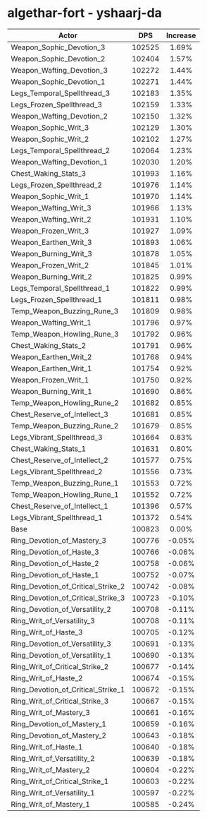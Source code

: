 # algethar-fort - yshaarj-da
| Actor | DPS | Increase |
|---|:---:|:---:|
|Weapon_Sophic_Devotion_3|102525|1.69%|
|Weapon_Sophic_Devotion_2|102404|1.57%|
|Weapon_Wafting_Devotion_3|102272|1.44%|
|Weapon_Sophic_Devotion_1|102271|1.44%|
|Legs_Temporal_Spellthread_3|102183|1.35%|
|Legs_Frozen_Spellthread_3|102159|1.33%|
|Weapon_Wafting_Devotion_2|102150|1.32%|
|Weapon_Sophic_Writ_3|102129|1.30%|
|Weapon_Sophic_Writ_2|102102|1.27%|
|Legs_Temporal_Spellthread_2|102064|1.23%|
|Weapon_Wafting_Devotion_1|102030|1.20%|
|Chest_Waking_Stats_3|101993|1.16%|
|Legs_Frozen_Spellthread_2|101976|1.14%|
|Weapon_Sophic_Writ_1|101970|1.14%|
|Weapon_Wafting_Writ_3|101966|1.13%|
|Weapon_Wafting_Writ_2|101931|1.10%|
|Weapon_Frozen_Writ_3|101927|1.09%|
|Weapon_Earthen_Writ_3|101893|1.06%|
|Weapon_Burning_Writ_3|101878|1.05%|
|Weapon_Frozen_Writ_2|101845|1.01%|
|Weapon_Burning_Writ_2|101825|0.99%|
|Legs_Temporal_Spellthread_1|101822|0.99%|
|Legs_Frozen_Spellthread_1|101811|0.98%|
|Temp_Weapon_Buzzing_Rune_3|101809|0.98%|
|Weapon_Wafting_Writ_1|101796|0.97%|
|Temp_Weapon_Howling_Rune_3|101792|0.96%|
|Chest_Waking_Stats_2|101791|0.96%|
|Weapon_Earthen_Writ_2|101768|0.94%|
|Weapon_Earthen_Writ_1|101754|0.92%|
|Weapon_Frozen_Writ_1|101750|0.92%|
|Weapon_Burning_Writ_1|101690|0.86%|
|Temp_Weapon_Howling_Rune_2|101682|0.85%|
|Chest_Reserve_of_Intellect_3|101681|0.85%|
|Temp_Weapon_Buzzing_Rune_2|101679|0.85%|
|Legs_Vibrant_Spellthread_3|101664|0.83%|
|Chest_Waking_Stats_1|101631|0.80%|
|Chest_Reserve_of_Intellect_2|101577|0.75%|
|Legs_Vibrant_Spellthread_2|101556|0.73%|
|Temp_Weapon_Buzzing_Rune_1|101553|0.72%|
|Temp_Weapon_Howling_Rune_1|101552|0.72%|
|Chest_Reserve_of_Intellect_1|101396|0.57%|
|Legs_Vibrant_Spellthread_1|101372|0.54%|
|Base|100823|0.00%|
|Ring_Devotion_of_Mastery_3|100776|-0.05%|
|Ring_Devotion_of_Haste_3|100766|-0.06%|
|Ring_Devotion_of_Haste_2|100758|-0.06%|
|Ring_Devotion_of_Haste_1|100752|-0.07%|
|Ring_Devotion_of_Critical_Strike_2|100742|-0.08%|
|Ring_Devotion_of_Critical_Strike_3|100723|-0.10%|
|Ring_Devotion_of_Versatility_2|100708|-0.11%|
|Ring_Writ_of_Versatility_3|100708|-0.11%|
|Ring_Writ_of_Haste_3|100705|-0.12%|
|Ring_Devotion_of_Versatility_3|100691|-0.13%|
|Ring_Devotion_of_Versatility_1|100690|-0.13%|
|Ring_Writ_of_Critical_Strike_2|100677|-0.14%|
|Ring_Writ_of_Haste_2|100674|-0.15%|
|Ring_Devotion_of_Critical_Strike_1|100672|-0.15%|
|Ring_Writ_of_Critical_Strike_3|100667|-0.15%|
|Ring_Writ_of_Mastery_3|100661|-0.16%|
|Ring_Devotion_of_Mastery_1|100659|-0.16%|
|Ring_Devotion_of_Mastery_2|100643|-0.18%|
|Ring_Writ_of_Haste_1|100640|-0.18%|
|Ring_Writ_of_Versatility_2|100639|-0.18%|
|Ring_Writ_of_Mastery_2|100604|-0.22%|
|Ring_Writ_of_Critical_Strike_1|100603|-0.22%|
|Ring_Writ_of_Versatility_1|100597|-0.22%|
|Ring_Writ_of_Mastery_1|100585|-0.24%|
